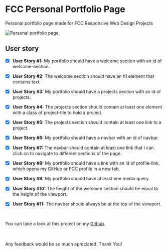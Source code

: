 # FCC Personal Portfolio Page

Personal portfolio page made for FCC Responsive Web Design Projects

![Personal portfolio page](https://i.postimg.cc/zBZ0Y4ZK/2021-06-04-2.png "personal-portfolio-page")

## User story

- [x] **User Story #1:** My portfolio should have a welcome section with an id of welcome-section.

- [x] **User Story #2:** The welcome section should have an h1 element that contains text.

- [x] **User Story #3:** My portfolio should have a projects section with an id of projects.

- [x] **User Story #4:** The projects section should contain at least one element with a class of project-tile to hold a project.

- [x] **User Story #5:** The projects section should contain at least one link to a project.

- [x] **User Story #6:** My portfolio should have a navbar with an id of navbar.

- [x] **User Story #7:** The navbar should contain at least one link that I can click on to navigate to different sections of the page.

- [x] **User Story #8:** My portfolio should have a link with an id of profile-link, which opens my GitHub or FCC profile in a new tab.

- [x] **User Story #9:** My portfolio should have at least one media query.

- [x] **User Story #10:** The height of the welcome section should be equal to the height of the viewport.

- [x] **User Story #11:** The navbar should always be at the top of the viewport.

<br>

You can take a look at this project on my [Github](https://christiankurniadi.github.io/fcc-portfolio-page/).

<br>
<br>
Any feedback would be so much apreciated. Thank You!
